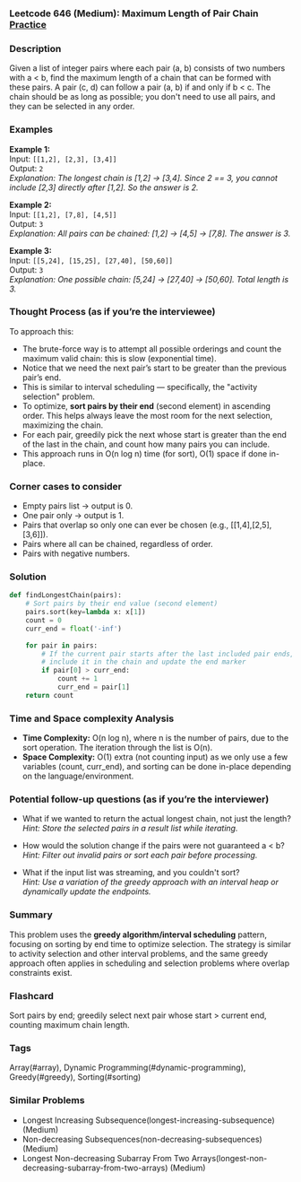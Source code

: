 ### Leetcode 646 (Medium): Maximum Length of Pair Chain [Practice](https://leetcode.com/problems/maximum-length-of-pair-chain)

### Description  
Given a list of integer pairs where each pair (a, b) consists of two numbers with a < b, find the maximum length of a chain that can be formed with these pairs. A pair (c, d) can follow a pair (a, b) if and only if b < c. The chain should be as long as possible; you don't need to use all pairs, and they can be selected in any order.

### Examples  

**Example 1:**  
Input: `[[1,2], [2,3], [3,4]]`  
Output: `2`  
*Explanation: The longest chain is [1,2] → [3,4]. Since 2 == 3, you cannot include [2,3] directly after [1,2]. So the answer is 2.*

**Example 2:**  
Input: `[[1,2], [7,8], [4,5]]`  
Output: `3`  
*Explanation: All pairs can be chained: [1,2] → [4,5] → [7,8]. The answer is 3.*

**Example 3:**  
Input: `[[5,24], [15,25], [27,40], [50,60]]`  
Output: `3`  
*Explanation: One possible chain: [5,24] → [27,40] → [50,60]. Total length is 3.*

### Thought Process (as if you’re the interviewee)  
To approach this:
- The brute-force way is to attempt all possible orderings and count the maximum valid chain: this is slow (exponential time).
- Notice that we need the next pair’s start to be greater than the previous pair’s end.
- This is similar to interval scheduling — specifically, the "activity selection" problem.
- To optimize, **sort pairs by their end** (second element) in ascending order. This helps always leave the most room for the next selection, maximizing the chain.
- For each pair, greedily pick the next whose start is greater than the end of the last in the chain, and count how many pairs you can include.
- This approach runs in O(n log n) time (for sort), O(1) space if done in-place.

### Corner cases to consider  
- Empty pairs list → output is 0.
- One pair only → output is 1.
- Pairs that overlap so only one can ever be chosen (e.g., [[1,4],[2,5],[3,6]]).
- Pairs where all can be chained, regardless of order.
- Pairs with negative numbers.

### Solution

```python
def findLongestChain(pairs):
    # Sort pairs by their end value (second element)
    pairs.sort(key=lambda x: x[1])
    count = 0
    curr_end = float('-inf')
    
    for pair in pairs:
        # If the current pair starts after the last included pair ends,
        # include it in the chain and update the end marker
        if pair[0] > curr_end:
            count += 1
            curr_end = pair[1]
    return count
```

### Time and Space complexity Analysis  

- **Time Complexity:** O(n log n), where n is the number of pairs, due to the sort operation. The iteration through the list is O(n).
- **Space Complexity:** O(1) extra (not counting input) as we only use a few variables (count, curr_end), and sorting can be done in-place depending on the language/environment.

### Potential follow-up questions (as if you’re the interviewer)  

- What if we wanted to return the actual longest chain, not just the length?  
  *Hint: Store the selected pairs in a result list while iterating.*

- How would the solution change if the pairs were not guaranteed a < b?  
  *Hint: Filter out invalid pairs or sort each pair before processing.*

- What if the input list was streaming, and you couldn't sort?  
  *Hint: Use a variation of the greedy approach with an interval heap or dynamically update the endpoints.*

### Summary
This problem uses the **greedy algorithm/interval scheduling** pattern, focusing on sorting by end time to optimize selection. The strategy is similar to activity selection and other interval problems, and the same greedy approach often applies in scheduling and selection problems where overlap constraints exist.


### Flashcard
Sort pairs by end; greedily select next pair whose start > current end, counting maximum chain length.

### Tags
Array(#array), Dynamic Programming(#dynamic-programming), Greedy(#greedy), Sorting(#sorting)

### Similar Problems
- Longest Increasing Subsequence(longest-increasing-subsequence) (Medium)
- Non-decreasing Subsequences(non-decreasing-subsequences) (Medium)
- Longest Non-decreasing Subarray From Two Arrays(longest-non-decreasing-subarray-from-two-arrays) (Medium)